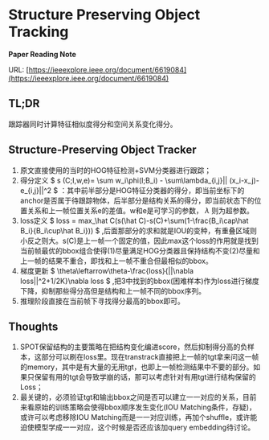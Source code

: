 # Structure Preserving Object Tracking

**Paper Reading Note**

URL: [https://ieeexplore.ieee.org/document/6619084](https://ieeexplore.ieee.org/document/6619084)

## TL;DR

跟踪器同时计算特征相似度得分和空间关系变化得分。

## Structure-Preserving Object Tracker

1. 原文直接使用的当时的HOG特征检测+SVM分类器进行跟踪；
2. 得分定义 $ s (C;I,w,e)= \sum w_i\phi(I;B_i) - \sum\lambda_{i,j}|| (x_i-x_j)-e_{i,j}||^2 $ ：其中前半部分是HOG特征分类器的得分，即当前坐标下的anchor是否属于待跟踪物体，后半部分是结构关系的得分，即当前状态下的位置关系和上一帧位置关系e的差值。w和e是可学习的参数， $\lambda$ 则为超参数。
3. loss定义 $ loss = max_\hat C(s(\hat C)-s(C)+\sum(1-\frac{B_i\cap\hat B_i}{B_i\cup\hat B_i})) $ ,后面那部分的求和就是IOU的变种，有重叠区域则小反之则大。s(C)是上一帧一个固定的值，因此max这个loss的作用就是找到当前帧最优的bbox组合使得(1)尽量满足HOG分类器且保持结构不变(2)尽量和上一帧的结果不重合，即找和上一帧不重合但最相似的bbox。
4. 梯度更新 $ \theta\leftarrow\theta-\frac{loss}{||\nabla loss||^2+1/2K}\nabla loss $ ,把3中找到的bbox(困难样本)作为loss进行梯度下降，抑制那些得分高但是结构和上一帧不同的bbox序列。
5. 推理阶段直接在当前帧下寻找得分最高的bbox即可。

## Thoughts
1. SPOT保留结构的主要策略在把结构变化编进score，然后抑制得分高的负样本，这部分可以刷在loss里。现在transtrack直接把上一帧的tgt拿来问这一帧的memory，其中是有大量的无用tgt，也即上一帧检测结果中不要的部分。如果只保留有用的tgt会导致学崩的话，那可以考虑针对有用tgt进行结构保留的Loss；
2. 最关键的，必须验证tgt和输出bbox之间是否可以建立一一对应的关系，目前来看原始的训练策略会使得bbox顺序发生变化(IOU Matching条件，存疑)，或许可以考虑移除IOU Matching而是一一对应训练，再加个shuffle，或许能迫使模型学成一一对应，这个时候是否还应该加query embedding待讨论。